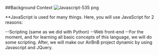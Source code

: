  ##Background Context
 ![Javascript-535 png](https://github.com/user-attachments/assets/bfcb9ea5-bc9c-4d8f-b475-d044a57e5548)

**JavaScript is used for many things. Here, you will use JavaScript for 2 reasons:

  --Scripting (same as we did with Python)
  --Web front-end
  --For the moment, and for learning all basic concepts of this language, we will do some scripting. After, we will make our AirBnB project dynamic by using Javascript and JQuery.
